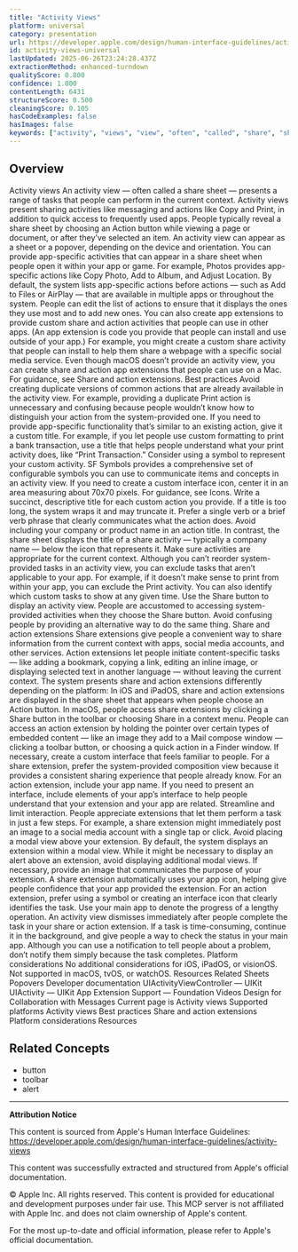 ```yaml
---
title: "Activity Views"
platform: universal
category: presentation
url: https://developer.apple.com/design/human-interface-guidelines/activity-views
id: activity-views-universal
lastUpdated: 2025-06-26T23:24:28.437Z
extractionMethod: enhanced-turndown
qualityScore: 0.800
confidence: 1.000
contentLength: 6431
structureScore: 0.500
cleaningScore: 0.105
hasCodeExamples: false
hasImages: false
keywords: ["activity", "views", "view", "often", "called", "share", "sheet", "presents", "range", "tasks"]
---
```

## Overview

Activity views An activity view — often called a share sheet — presents a range of tasks that people can perform in the current context. Activity views present sharing activities like messaging and actions like Copy and Print, in addition to quick access to frequently used apps. People typically reveal a share sheet by choosing an Action button while viewing a page or document, or after they’ve selected an item. An activity view can appear as a sheet or a popover, depending on the device and orientation. You can provide app-specific activities that can appear in a share sheet when people open it within your app or game. For example, Photos provides app-specific actions like Copy Photo, Add to Album, and Adjust Location. By default, the system lists app-specific actions before actions — such as Add to Files or AirPlay — that are available in multiple apps or throughout the system. People can edit the list of actions to ensure that it displays the ones they use most and to add new ones. You can also create app extensions to provide custom share and action activities that people can use in other apps. (An app extension is code you provide that people can install and use outside of your app.) For example, you might create a custom share activity that people can install to help them share a webpage with a specific social media service. Even though macOS doesn’t provide an activity view, you can create share and action app extensions that people can use on a Mac. For guidance, see Share and action extensions. Best practices Avoid creating duplicate versions of common actions that are already available in the activity view. For example, providing a duplicate Print action is unnecessary and confusing because people wouldn’t know how to distinguish your action from the system-provided one. If you need to provide app-specific functionality that’s similar to an existing action, give it a custom title. For example, if you let people use custom formatting to print a bank transaction, use a title that helps people understand what your print activity does, like “Print Transaction.” Consider using a symbol to represent your custom activity. SF Symbols provides a comprehensive set of configurable symbols you can use to communicate items and concepts in an activity view. If you need to create a custom interface icon, center it in an area measuring about 70x70 pixels. For guidance, see Icons. Write a succinct, descriptive title for each custom action you provide. If a title is too long, the system wraps it and may truncate it. Prefer a single verb or a brief verb phrase that clearly communicates what the action does. Avoid including your company or product name in an action title. In contrast, the share sheet displays the title of a share activity — typically a company name — below the icon that represents it. Make sure activities are appropriate for the current context. Although you can’t reorder system-provided tasks in an activity view, you can exclude tasks that aren’t applicable to your app. For example, if it doesn’t make sense to print from within your app, you can exclude the Print activity. You can also identify which custom tasks to show at any given time. Use the Share button to display an activity view. People are accustomed to accessing system-provided activities when they choose the Share button. Avoid confusing people by providing an alternative way to do the same thing. Share and action extensions Share extensions give people a convenient way to share information from the current context with apps, social media accounts, and other services. Action extensions let people initiate content-specific tasks — like adding a bookmark, copying a link, editing an inline image, or displaying selected text in another language — without leaving the current context. The system presents share and action extensions differently depending on the platform: In iOS and iPadOS, share and action extensions are displayed in the share sheet that appears when people choose an Action button. In macOS, people access share extensions by clicking a Share button in the toolbar or choosing Share in a context menu. People can access an action extension by holding the pointer over certain types of embedded content — like an image they add to a Mail compose window — clicking a toolbar button, or choosing a quick action in a Finder window. If necessary, create a custom interface that feels familiar to people. For a share extension, prefer the system-provided composition view because it provides a consistent sharing experience that people already know. For an action extension, include your app name. If you need to present an interface, include elements of your app’s interface to help people understand that your extension and your app are related. Streamline and limit interaction. People appreciate extensions that let them perform a task in just a few steps. For example, a share extension might immediately post an image to a social media account with a single tap or click. Avoid placing a modal view above your extension. By default, the system displays an extension within a modal view. While it might be necessary to display an alert above an extension, avoid displaying additional modal views. If necessary, provide an image that communicates the purpose of your extension. A share extension automatically uses your app icon, helping give people confidence that your app provided the extension. For an action extension, prefer using a symbol or creating an interface icon that clearly identifies the task. Use your main app to denote the progress of a lengthy operation. An activity view dismisses immediately after people complete the task in your share or action extension. If a task is time-consuming, continue it in the background, and give people a way to check the status in your main app. Although you can use a notification to tell people about a problem, don’t notify them simply because the task completes. Platform considerations No additional considerations for iOS, iPadOS, or visionOS. Not supported in macOS, tvOS, or watchOS. Resources Related Sheets Popovers Developer documentation UIActivityViewController — UIKit UIActivity — UIKit App Extension Support — Foundation Videos Design for Collaboration with Messages Current page is Activity views Supported platforms Activity views Best practices Share and action extensions Platform considerations Resources

## Related Concepts

- button
- toolbar
- alert

---

**Attribution Notice**

This content is sourced from Apple's Human Interface Guidelines: https://developer.apple.com/design/human-interface-guidelines/activity-views

This content was successfully extracted and structured from Apple's official documentation.

© Apple Inc. All rights reserved. This content is provided for educational and development purposes under fair use. This MCP server is not affiliated with Apple Inc. and does not claim ownership of Apple's content.

For the most up-to-date and official information, please refer to Apple's official documentation.
